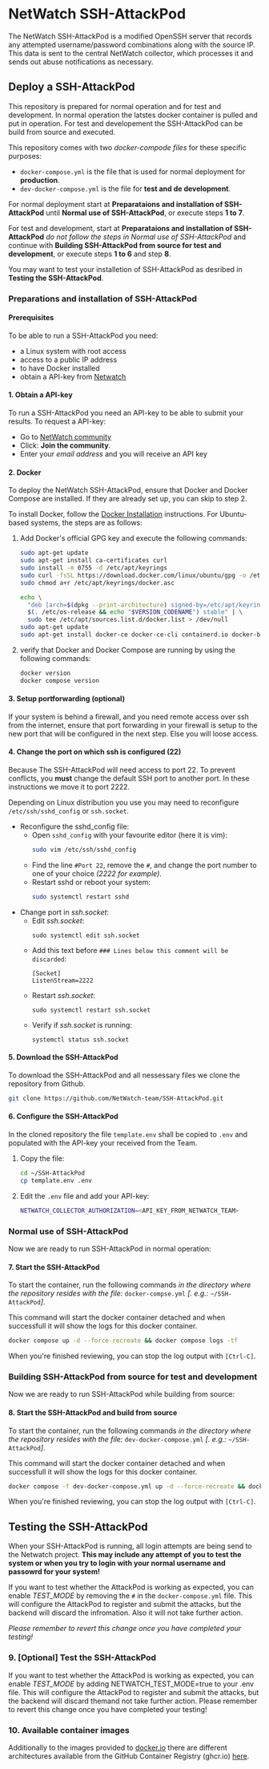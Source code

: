 # NetWatch SSH-AttackPod 

The NetWatch SSH-AttackPod is a modified OpenSSH server that records any attempted username/password combinations along with the source IP. This data is sent to the central NetWatch collector, which processes it and sends out abuse notifications as necessary.

## Deploy a SSH-AttackPod

This repository is prepared for normal operation and for test and development. In normal operation the latstes docker container is pulled and put in operation. For test and developement the SSH-AttackPod can be build from source and executed. 

This repository comes with two *docker-compode files* for these specific purposes:
 - `docker-compose.yml` is the file that is used for normal deployment for **production**.
 - `dev-docker-compose.yml` is the file for **test and de development**.

For normal deployment start at **Preparataions and installation of SSH-AttackPod** until **Normal use of SSH-AttackPod**, or execute steps **1 to 7**.

For test and development, start at **Preparataions and installation of SSH-AttackPod** *do not follow the steps in Normal use of SSH-AttackPod* and continue with **Building SSH-AttackPod from source for test and development**, or execute steps **1 to 6** and step **8**.

You may want to test your installetion of SSH-AttackPod as desribed in **Testing the SSH-AttackPod**.

### Preparations and installation of SSH-AttackPod

#### Prerequisites
To be able to run a SSH-AttackPod you need: 

 - a Linux system with root access
 - access to a public IP address 
 - to have Docker installed
 - obtain a API-key from [Netwatch](https://community.netwatch.team/)
 
#### 1. Obtain a API-key

To run a SSH-AttackPod you need an API-key to be able to submit your results. To request a API-key:

 - Go to [NetWatch community](https://community.netwatch.team/community)
 - Click: **Join the community**. 
 - Enter your *email address* and you will receive an API key

#### 2. Docker

To deploy the NetWatch SSH-AttackPod, ensure that Docker and Docker Compose are installed. If they are already set up, you can skip to step 2.

To install Docker, follow the [Docker Installation](https://docs.docker.com/engine/install/) instructions. For Ubuntu-based systems, the steps are as follows:

 1. Add Docker's official GPG key and execute the following commands:
 
    ```bash
    sudo apt-get update
    sudo apt-get install ca-certificates curl
    sudo install -m 0755 -d /etc/apt/keyrings
    sudo curl -fsSL https://download.docker.com/linux/ubuntu/gpg -o /etc/apt/keyrings/docker.asc
    sudo chmod a+r /etc/apt/keyrings/docker.asc

    echo \
      "deb [arch=$(dpkg --print-architecture) signed-by=/etc/apt/keyrings/docker.asc] https://download.docker.com/linux/ubuntu \
      $(. /etc/os-release && echo "$VERSION_CODENAME") stable" | \
      sudo tee /etc/apt/sources.list.d/docker.list > /dev/null
    sudo apt-get update
    sudo apt-get install docker-ce docker-ce-cli containerd.io docker-buildx-plugin docker-compose-plugin
    ```
 2. verify that Docker and Docker Compose are running by using the following commands:

    ```bash
    docker version
    docker compose version
    ```
#### 3. Setup portforwarding (optional)

If your system is behind a firewall, and you need remote access over ssh from the internet, ensure that port forwarding in your firewall is setup to the new port that will be configured in the next step. Else you will loose access. 

#### 4. Change the port on which ssh is configured (22)

Because The SSH-AttackPod will need access to port 22. To prevent conflicts, you **must** change the default SSH port to another port. In these  instructions we move it to port 2222.

Depending on Linux distribution you use you may need to reconfigure `/etc/ssh/sshd_config` or `ssh.socket`. 

 + Reconfigure the sshd_config file:
   - Open `sshd_config` with your favourite editor (here it is vim): 
     ```bash
     sudo vim /etc/ssh/sshd_config
     ```
   - Find the line `#Port 22`, remove the `#`, and change the port number to one of your choice *(2222 for example)*. 
   - Restart sshd or reboot your system: 
     ```bash
     sudo systemctl restart sshd
     ```
 + Change port in *ssh.socket*:
   - Edit *ssh.socket*:
     ```
     sudo systemctl edit ssh.socket
     ```
   - Add this text before `### Lines below this comment will be discarded`:
     ```
     [Socket]
     ListenStream=2222
     ```
   - Restart *ssh.socket*:
     ```
     sudo systemctl restart ssh.socket
     ```
   - Verify if *ssh.socket* is running:
     ```
     systemctl status ssh.socket
     ```

#### 5. Download the SSH-AttackPod

To download the SSH-AttackPod and all nessessary files we clone the repository from Github.

```bash
git clone https://github.com/NetWatch-team/SSH-AttackPod.git
```

#### 6. Configure the SSH-AttackPod

In the cloned repository the file `template.env` shall be copied to `.env` and populated with the API-key your received from the Team.

 1. Copy the file:
 
    ```bash
    cd ~/SSH-AttackPod
    cp template.env .env
    ```
 2. Edit the `.env` file and add your API-key:
 
    ```bash
    NETWATCH_COLLECTOR_AUTHORIZATION=<API_KEY_FROM_NETWATCH_TEAM>
    ```

### Normal use of SSH-AttackPod

Now we are ready to run SSH-AttackPod in normal operation: 

#### 7. Start the SSH-AttackPod
To start the container, run the following commands *in the directory where the repository resides with the file:* `docker-compse.yml` *\[. e.g.:* `~/SSH-AttackPod`*\]*.

This command will start the docker container detached and when successfull it will show the logs for this docker container. 

```bash
docker compose up -d --force-recreate && docker compose logs -tf
```
When you're finished reviewing, you can stop the log output with `[Ctrl-C]`.

### Building SSH-AttackPod from source for test and development

Now we are ready to run SSH-AttackPod while building from source:

#### 8. Start the SSH-AttackPod and build from source
To start the container, run the following commands *in the directory where the repository resides with the file:* `dev-docker-compose.yml` *\[. e.g.:* `~/SSH-AttackPod`*\]*.

This command will start the docker container detached and when successfull it will show the logs for this docker container. 

```bash
docker compose -f dev-docker-compose.yml up -d --force-recreate && docker compose logs -tf
```
When you're finished reviewing, you can stop the log output with `[Ctrl-C]`.

## Testing the SSH-AttackPod

When your SSH-AttackPod is running, all login attempts are being send to the Netwatch project. **This may include any attempt of you to test the system or when you try to login with your normal username and passowrd for your system!**

If you want to test whether the AttackPod is working as expected, you can enable *TEST_MODE* by removing the `#` in the `docker-compose.yml` file. This will configure the AttackPod to register and submit the attacks, but the backend will discard the infromation. Also it will not take further action.

*Please remember to revert this change once you have completed your testing!*

### 9. [Optional] Test the SSH-AttackPod
If you want to test whether the AttackPod is working as expected, you can enable *TEST_MODE* by adding NETWATCH_TEST_MODE=true to your .env file. This will configure the AttackPod to register and submit the attacks, but the backend will discard themand not take further action.
Please remember to revert this change once you have completed your testing!

### 10. Available container images
Additionally to the images provided to [docker.io](https://hub.docker.com/r/netwatchteam/netwatch_ssh-attackpod) there are different architectures available from the GitHub Container Registry (ghcr.io) [here](https://github.com/NetWatch-team/SSH-AttackPod/pkgs/container/ssh-attackpod).

